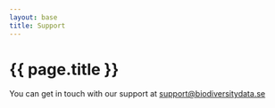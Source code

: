 ```yaml
---
layout: base
title: Support
---
```

# {{ page.title }}

You can get in touch with our support at [support@biodiversitydata.se](support@biodiversitydata.se)
